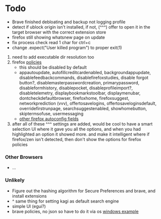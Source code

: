 # Todo

- Brave finished debloating and backup not logging profile
- detect if ublock origin isn't installed, if not, (^^^) offer to open it in the target browser with the correct
  extension store
- firefox still showing whatsnew page on update
- fix process check read 1 char for ctrl+c
- change .expect("User killed program") to proper exit(1)

1. need to add executable dir resolution too
2. firefox [policies](https://mozilla.github.io/policy-templates/)
    - this should be disabled by default
    - appautoupdate, autofillcreditcardenabled, backgroundappupdate, disablefeedbackcommands, disablefirefoxstudies,
      disable forgot button?, disablemasterpasswordcreation, primarypassword, disableformhistory, disablepocket,
      disableprofileimport?, disabletelemetry, displaybookmarkstoolbar, displaymenubar, dontcheckdefaultbrowser,
      firefoxhome, firefoxsuggest, networkprediction (vvv), offertosavelogins, offertosaveloginsdefault,
      overridefirstrunpage, searchsuggestenabled, showhomebutton, skiptermsofuse, usermessaging
    - [other firefox autoconfig fields](https://support.mozilla.org/en-US/kb/customizing-firefox-using-autoconfig)
3. after all of these ^^^ settings are added, would be cool to have a smart selection UI where it gave you all the
   options, and when you had highlighted an option it showed more. and make it intelligent where if firefox/zen isn't
   detected, then don't show the options for firefox policies

### Other Browsers

- ...

### Unlikely

- Figure out the hashing algorithm for Secure Preferences and brave, and install extensions
- ^ same thing for setting kagi as default search engine
- simple UI (egui?)
- brave policies, no json so have to do it via
  os [windows example](https://gist.github.com/slashwq/b19e2b125ca45f32e754e74ecc88db2c)
